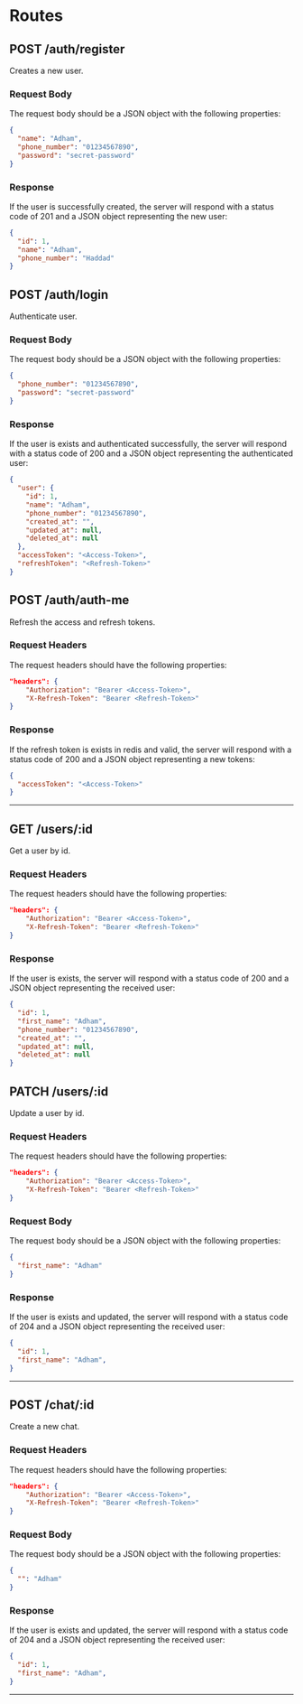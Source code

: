 # Routes

## POST /auth/register

Creates a new user.

### Request Body

The request body should be a JSON object with the following properties:

```json
{
  "name": "Adham",
  "phone_number": "01234567890",
  "password": "secret-password"
}
```

### Response

If the user is successfully created, the server will respond with a status code of 201 and a JSON object representing the new user:

```json
{
  "id": 1,
  "name": "Adham",
  "phone_number": "Haddad"
}
```

## POST /auth/login

Authenticate user.

### Request Body

The request body should be a JSON object with the following properties:

```json
{
  "phone_number": "01234567890",
  "password": "secret-password"
}
```

### Response

If the user is exists and authenticated successfully, the server will respond with a status code of 200 and a JSON object representing the authenticated user:

```json
{
  "user": {
    "id": 1,
    "name": "Adham",
    "phone_number": "01234567890",
    "created_at": "",
    "updated_at": null,
    "deleted_at": null
  },
  "accessToken": "<Access-Token>",
  "refreshToken": "<Refresh-Token>"
}
```

## POST /auth/auth-me

Refresh the access and refresh tokens.

### Request Headers

The request headers should have the following properties:

```json
"headers": {
    "Authorization": "Bearer <Access-Token>",
    "X-Refresh-Token": "Bearer <Refresh-Token>"
}
```

### Response

If the refresh token is exists in redis and valid, the server will respond with a status code of 200 and a JSON object representing a new tokens:

```json
{
  "accessToken": "<Access-Token>"
}
```

<hr />

## GET /users/:id

Get a user by id.

### Request Headers

The request headers should have the following properties:

```json
"headers": {
    "Authorization": "Bearer <Access-Token>",
    "X-Refresh-Token": "Bearer <Refresh-Token>"
}
```

### Response

If the user is exists, the server will respond with a status code of 200 and a JSON object representing the received user:

```json
{
  "id": 1,
  "first_name": "Adham",
  "phone_number": "01234567890",
  "created_at": "",
  "updated_at": null,
  "deleted_at": null
}
```

## PATCH /users/:id

Update a user by id.

### Request Headers

The request headers should have the following properties:

```json
"headers": {
    "Authorization": "Bearer <Access-Token>",
    "X-Refresh-Token": "Bearer <Refresh-Token>"
}
```

### Request Body

The request body should be a JSON object with the following properties:

```json
{
  "first_name": "Adham"
}
```

### Response

If the user is exists and updated, the server will respond with a status code of 204 and a JSON object representing the received user:

```json
{
  "id": 1,
  "first_name": "Adham",
}
```

<hr />

## POST /chat/:id

Create a new chat.

### Request Headers

The request headers should have the following properties:

```json
"headers": {
    "Authorization": "Bearer <Access-Token>",
    "X-Refresh-Token": "Bearer <Refresh-Token>"
}
```

### Request Body

The request body should be a JSON object with the following properties:

```json
{
  "": "Adham"
}
```

### Response

If the user is exists and updated, the server will respond with a status code of 204 and a JSON object representing the received user:

```json
{
  "id": 1,
  "first_name": "Adham",
}
```


<hr />
